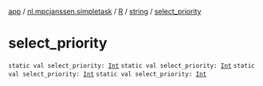 [app](../../../index.md) / [nl.mpcjanssen.simpletask](../../index.md) / [R](../index.md) / [string](index.md) / [select_priority](.)

# select_priority

`static val select_priority: `[`Int`](https://kotlinlang.org/api/latest/jvm/stdlib/kotlin/-int/index.html)
`static val select_priority: `[`Int`](https://kotlinlang.org/api/latest/jvm/stdlib/kotlin/-int/index.html)
`static val select_priority: `[`Int`](https://kotlinlang.org/api/latest/jvm/stdlib/kotlin/-int/index.html)
`static val select_priority: `[`Int`](https://kotlinlang.org/api/latest/jvm/stdlib/kotlin/-int/index.html)